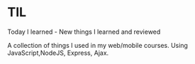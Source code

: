 # TIL
Today I learned - New things I learned and reviewed

A collection of things I used in my web/mobile courses. Using JavaScript,NodeJS, Express, Ajax.   
